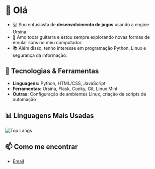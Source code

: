# 👋 Olá

- 💻 Sou entusiasta de **desenvolvimento de jogos** usando a engine Ursina.
- 🎸 Amo tocar guitarra e estou sempre explorando novas formas de emular sons no meu computador.
- 📚 Além disso, tenho interesse em programação Python, Linux e segurança da informação.

## 🚀 Tecnologias & Ferramentas
- **Linguagens:** Python, HTML/CSS, JavaScript
- **Ferramentas:** Ursina, Flask, Conky, Git, Linux Mint
- **Outras:** Configuração de ambientes Linux, criação de scripts de automação

## 📊 Linguagens Mais Usadas
![Top Langs](https://github-readme-stats.vercel.app/api/top-langs/?username=FelipePalagio&layout=compact&langs_count=8&theme=radical)



## 📫 Como me encontrar
- [Email](mailto:felipe.palagio@gmail.com)



